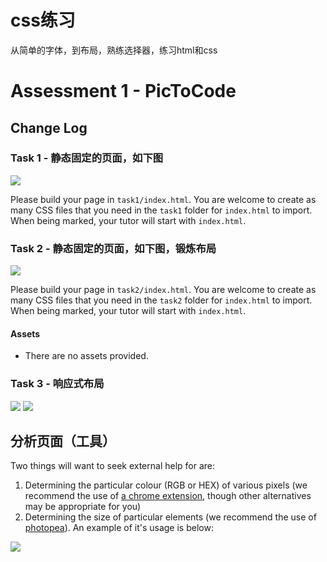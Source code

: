 # css练习
从简单的字体，到布局，熟练选择器，练习html和css

# Assessment 1 - PicToCode

## Change Log

### Task 1 - 静态固定的页面，如下图

![](./task1/page.PNG)

Please build your page in `task1/index.html`. You are welcome to create as many CSS files that you need in the `task1` folder for `index.html` to import. When being marked, your tutor will start with `index.html`.



### Task 2 - 静态固定的页面，如下图，锻炼布局


![](./task2/page.PNG)

Please build your page in `task2/index.html`. You are welcome to create as many CSS files that you need in the `task2` folder for `index.html` to import. When being marked, your tutor will start with `index.html`.

#### Assets
* There are no assets provided.

### Task 3 - 响应式布局


![](./task3/page_big.PNG)
![](./task3/page_small.png)

## 分析页面（工具）
Two things will want to seek external help for are:
1) Determining the particular colour (RGB or HEX) of various pixels (we recommend the use of [a chrome extension](https://chrome.google.com/webstore/detail/eye-dropper/hmdcmlfkchdmnmnmheododdhjedfccka/), though other alternatives may be appropriate for you)
2) Determining the size of particular elements (we recommend the use of [photopea](https://www.photopea.com/)). An example of it's usage is below:

![](./help/photopea.png)
